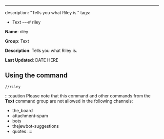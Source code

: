 ---
description: "Tells you what Riley is."
tags:
  - Text
---# riley

**Name**: riley

**Group**: Text

**Description**: Tells you what Riley is.

**Last Updated**: DATE HERE

## Using the command

    //riley

::::caution Please note that this command and other commands from the **Text** command group are not allowed in the following channels:
- the_board
- attachment-spam
- bots
- thejewbot-suggestions
- quotes
::::